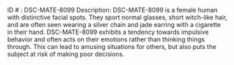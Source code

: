 ID # : DSC-MATE-8099
Description: DSC-MATE-8099 is a female human with distinctive facial spots. They sport normal glasses, short witch-like hair, and are often seen wearing a silver chain and jade earring with a cigarette in their hand. DSC-MATE-8099 exhibits a tendency towards impulsive behavior and often acts on their emotions rather than thinking things through. This can lead to amusing situations for others, but also puts the subject at risk of making poor decisions.